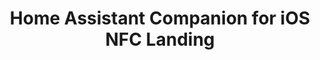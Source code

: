 ---
title: "Home Assistant Companion for iOS NFC Landing"
description: "The landing page for NFC tags containing Home Assistant Companion URLs"
sidebar: false
---